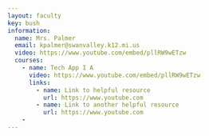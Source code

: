 ```yaml
---
layout: faculty
key: bush
information:
  name: Mrs. Palmer
  email: kpalmer@swanvalley.k12.mi.us
  video: https://www.youtube.com/embed/pllRW9wETzw
  courses:
    - name: Tech App I A
      video: https://www.youtube.com/embed/pllRW9wETzw
      links:
        - name: Link to helpful resource
          url: https://www.youtube.com
        - name: Link to another helpful resource
          url: https://www.youtube.com
    -
---
```

